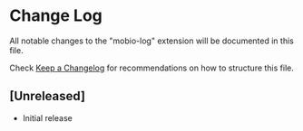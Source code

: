 # Change Log

All notable changes to the "mobio-log" extension will be documented in this file.

Check [Keep a Changelog](http://keepachangelog.com/) for recommendations on how to structure this file.

## [Unreleased]

- Initial release